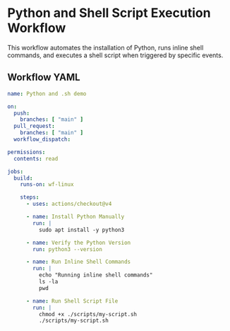 
# Python and Shell Script Execution Workflow

This workflow automates the installation of Python, runs inline shell commands, and executes a shell script when triggered by specific events.

## Workflow YAML

```yaml
name: Python and .sh demo

on:
  push:
    branches: [ "main" ]
  pull_request:
    branches: [ "main" ]
  workflow_dispatch:

permissions:
  contents: read

jobs:
  build:
    runs-on: wf-linux

    steps:
      - uses: actions/checkout@v4

      - name: Install Python Manually
        run: |
          sudo apt install -y python3

      - name: Verify the Python Version
        run: python3 --version

      - name: Run Inline Shell Commands
        run: |
          echo "Running inline shell commands"
          ls -la
          pwd

      - name: Run Shell Script File
        run: |
          chmod +x ./scripts/my-script.sh
          ./scripts/my-script.sh
